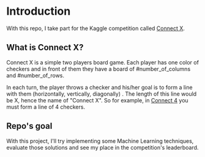 # Introduction

With this repo, I take part for the Kaggle competition called [Connect X].

## What is Connect X?

Connect X is a simple two players board game. Each player has one color of
checkers and in front of them they have a board of #number_of_columns and #number_of_rows.

In each turn, the player throws a checker and his/her goal is to form a line
with them (horizontally, vertically, diagonally) . The length of this line would
be X, hence the name of "Connect X". So for example, in [Connect 4] you must
form a line of 4 checkers.

## Repo's goal

With this project, I'll try implementing some Machine Learning techniques,
evaluate those solutions and see my place in the competition's leaderboard.

[Connect X]: https://www.kaggle.com/competitions/connectx/overview
[Connect 4]: https://en.wikipedia.org/wiki/Connect_Four
